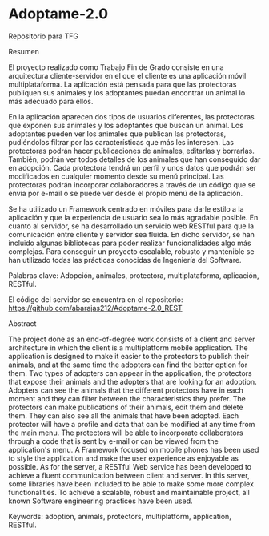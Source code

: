 # Adoptame-2.0
Repositorio para TFG

Resumen

El proyecto realizado como Trabajo Fin de Grado consiste en una arquitectura cliente-servidor en el que el cliente es una aplicación móvil multiplataforma. La aplicación está pensada para que las protectoras publiquen sus animales y los adoptantes puedan encontrar un animal lo más adecuado para ellos.

En la aplicación aparecen dos tipos de usuarios diferentes, las protectoras que exponen sus animales y los adoptantes que buscan un animal. Los adoptantes pueden ver los animales que publican las protectoras, pudiéndolos filtrar por las características que más les interesen. Las protectoras podrán hacer publicaciones de animales, editarlas y borrarlas. También, podrán ver todos detalles de los animales que han conseguido dar en adopción. Cada protectora tendrá un perfil y unos datos que podrán ser modificados en cualquier momento desde su menú principal. Las protectoras podrán incorporar colaboradores a través de un código que se envía por e-mail o se puede ver desde el propio menú de la aplicación.

Se ha utilizado un Framework centrado en móviles para darle estilo a la aplicación y que la experiencia de usuario sea lo más agradable posible.
En cuanto al servidor, se ha desarrollado un servicio web RESTful para que la comunicación entre cliente y servidor sea fluida. En dicho servidor, se han incluido algunas bibliotecas para poder realizar funcionalidades algo más complejas.
Para conseguir un proyecto escalable, robusto y mantenible se han utilizado todas las prácticas conocidas de Ingeniería del Software.

Palabras clave: Adopción, animales, protectora, multiplataforma, aplicación, RESTful.

El código del servidor se encuentra en el repositorio:
  https://github.com/abarajas212/Adoptame-2.0_REST

Abstract

The project done as an end-of-degree work consists of a client and server architecture in which the client is a multiplatform mobile application. The application is designed to make it easier to the protectors to publish their animals, and at the same time the adopters can find the better option for them.
Two types of adopters can appear in the application, the protectors that expose their animals and the adopters that are looking for an adoption. Adopters can see the animals that the different protectors have in each moment and they can filter between the characteristics they prefer. The protectors can make publications of their animals, edit them and delete them. They can also see all the animals that have been adopted. Each protector will have a profile and data that can be modified at any time from the main menu. The protectors will be able to incorporate collaborators through a code that is sent by e-mail or can be viewed from the application's menu.
A Framework focused on mobile phones has been used to style the application and make the user experience as enjoyable as possible.
As for the server, a RESTful Web service has been developed to achieve a fluent communication between client and server. In this server, some libraries have been included to be able to make some more complex functionalities. 
To achieve a scalable, robust and maintainable project, all known Software engineering practices have been used.

Keywords: adoption, animals, protectors, multiplatform, application, RESTful.


